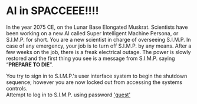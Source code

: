 # AI in SPACCEEE!!!!

In the year 2075 CE, on the Lunar Base Elongated Muskrat. Scientists have been working on a new AI called Super Intelligent Machine Persona, or S.I.M.P. for short. You are a new scientist in charge of overseeing S.I.M.P. In case of any emergency, your job is to turn off S.I.M.P. by any means. After a few weeks on the job, there is a freak electrical outage. The power is slowly restored and the first thing you see is a message from S.I.M.P. saying “**PREPARE TO DIE**”.

You try to sign in to S.I.M.P.'s user interface system to begin the shutdown sequence; however you are now locked out from accessing the systems controls.  
Attempt to log in to S.I.M.P. using password ['guest'](choice_1.md)
